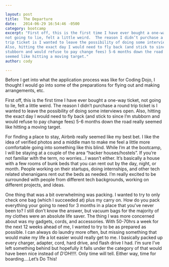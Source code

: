 ```yaml
---

layout: post
title:  The Departure
date:   2014-06-29 16:54:46 -0500
category: bootcamp
excerpt: "First off, this is the first time I have ever bought a one-way ticket,
not going to lie, felt a little weird.  The reason I didn’t purchase a round
trip ticket is I wanted to leave the possibility of doing some interviews open.
Also, hitting the exact day I would need to fly back (and stick to since I’m
stubborn and would refuse to pay change fees) 5-6 months down the road really
seemed like hitting a moving target."
author: cody

---
```

Before I get into what the application process was like for Coding Dojo, I thought I would go into some of the preparations for flying out and making arrangements, etc.

First off, this is the first time I have ever bought a one-way ticket, not going to lie, felt a little weird.  The reason I didn’t purchase a round trip ticket is I wanted to leave the possibility of doing some interviews open.  Also, hitting the exact day I would need to fly back (and stick to since I’m stubborn and would refuse to pay change fees) 5-6 months down the road really seemed like hitting a moving target.

For finding a place to stay, Airbnb really seemed like my best bet.  I like the idea of verified photos and a middle man to make me feel a little more comfortable going into something like this blind.  While I’m at the bootcamp, I will be staying at a couple of the area “hacker houses/hostels”.  If you’re not familiar with the term, no worries…I wasn’t either.  It’s basically a house with a few rooms of bunk beds that you can rent out by the day, night, or month.  People working on their startups, doing internships, and other tech related shenanigans rent out the beds as needed.  I’m really excited to be surrounded with people from different tech backgrounds, working on different projects, and ideas.

One thing that was a bit overwhelming was packing.  I wanted to try to only check one bag (which I succeeded at) plus my carry on.  How do you pack everything your going to need for 3 months in a place that you’ve never been to?  I still don’t know the answer, but vacuum bags for the majority of my clothes were an absolute life saver.  The thing I was more concerned about was my gadgets, cords, and accessories.  With 50-70hrs a week for the next 12 weeks ahead of me, I wanted to try to be as prepared as possible.  I can always do laundry more often, but missing something that would make my life a lot easier would really get to me.  I basically packed up every charger, adapter, cord, hard drive, and flash drive I had.  I’m sure I’ve left something behind but hopefully it falls under the category of that would have been nice instead of *D’OH!!!!*. Only time will tell.  Either way, time for boarding….Let’s Do This!
